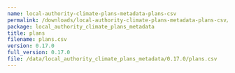 ```yaml
---
name: local-authority-climate-plans-metadata-plans-csv
permalink: /downloads/local-authority-climate-plans-metadata-plans-csv/0_17_0
package: local_authority_climate_plans_metadata
title: plans
filename: plans.csv
version: 0.17.0
full_version: 0.17.0
file: /data/local_authority_climate_plans_metadata/0.17.0/plans.csv
---
```

